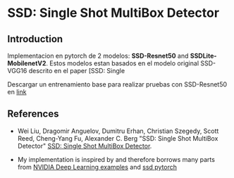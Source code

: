 # SSD: Single Shot MultiBox Detector

## Introduction
Implementacion en pytorch de 2 modelos: **SSD-Resnet50** and **SSDLite-MobilenetV2**. Estos modelos estan basados en el modelo original SSD-VGG16 descrito en el paper [SSD: Single 


Descargar un entrenamiento base para realizar pruebas con SSD-Resnet50 en [link](https://drive.google.com/drive/folders/1_DYYDJUfwLIvGBDnM3hMFNgkVRZW6MgX?usp=sharing)

## References
- Wei Liu, Dragomir Anguelov, Dumitru Erhan, Christian Szegedy, Scott Reed, Cheng-Yang Fu, Alexander C. Berg "SSD: Single Shot MultiBox Detector" [SSD: Single Shot MultiBox Detector](https://arxiv.org/abs/1512.02325).

- My implementation is inspired by and therefore borrows many parts from [NVIDIA Deep Learning examples](https://github.com/NVIDIA/DeepLearningExamples/tree/master/PyTorch/Detection/SSD) and [ssd pytorch](https://github.com/qfgaohao/pytorch-ssd)
